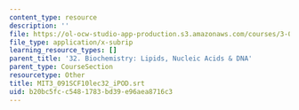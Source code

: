 ```yaml
---
content_type: resource
description: ''
file: https://ol-ocw-studio-app-production.s3.amazonaws.com/courses/3-091sc-introduction-to-solid-state-chemistry-fall-2010/b20bc5fcc5481783bd39e96aea8716c3_MIT3_091SCF10lec32_iPOD.srt
file_type: application/x-subrip
learning_resource_types: []
parent_title: '32. Biochemistry: Lipids, Nucleic Acids & DNA'
parent_type: CourseSection
resourcetype: Other
title: MIT3_091SCF10lec32_iPOD.srt
uid: b20bc5fc-c548-1783-bd39-e96aea8716c3
---
```

